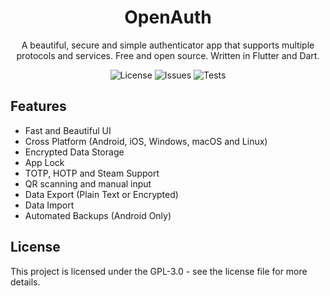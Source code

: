 <h1 align="center">OpenAuth</h1>
<div align="center">A beautiful, secure and simple authenticator app that supports multiple protocols and services. Free and open source. Written in Flutter and Dart.</div>

<p>
<div align="center">

![License](https://img.shields.io/github/license/icabetong/openauth)
![Issues](https://img.shields.io/github/issues/icabetong/openauth)
![Tests](https://github.com/icabetong/openauth/actions/workflows/tests.yml/badge.svg)

</div>
</p>

## Features
* Fast and Beautiful UI
* Cross Platform (Android, iOS, Windows, macOS and Linux)
* Encrypted Data Storage
* App Lock
* TOTP, HOTP and Steam Support
* QR scanning and manual input
* Data Export (Plain Text or Encrypted)
* Data Import
* Automated Backups (Android Only)

## License
This project is licensed under the GPL-3.0 - see the license file for more details.